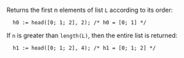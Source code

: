 Returns the first n elements of list `L` according to its order:
```archetype
  h0 := head([0; 1; 2], 2); /* h0 = [0; 1] */
```

If `n` is greater than `length(L)`, then the entire list is returned:

```archetype
  h1 := head([0; 1; 2], 4); /* h1 = [0; 1; 2] */
```
